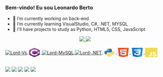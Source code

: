 ### Bem-vindo! Eu sou Leonardo Berto

- 🔭 I’m currently working on back-end
- 🚀 I’m currently learning VisualStudio, C#, .NET, MYSQL
- 🌱 I'll have projects to study as Python, HTML5, CSS, JavaScript

<div align="center">
  <a href="https://www.github.com/Loordbz">
  <img height="200em" src="https://github-readme-stats.vercel.app/api?username=Loordbz&show_icons=true&theme=dark&include_all_commits=true&count_private=true"/>
  <img height="150em" src="https://github-readme-stats.vercel.app/api/top-langs/?username=Loordbz&layout=compact&langs_count=7&theme=dracula"/>
</div>
<div style="display: inline_block"><br>
  <img align="center" alt="Lord-Vs" height="30" width"40" src="https://cdn.jsdelivr.net/gh/devicons/devicon/icons/visualstudio/visualstudio-plain.svg">
  <img align="center" alt="Lord-Csharp" height="30" width="40" src="https://raw.githubusercontent.com/devicons/devicon/master/icons/csharp/csharp-original.svg">
  <img align="center" alt="Lord-MySQL" height="50" width="50" src="https://cdn.jsdelivr.net/gh/devicons/devicon/icons/mysql/mysql-original-wordmark.svg">
  <img align="center" alt="Lord-.NET" height="30" width="40" src="https://cdn.jsdelivr.net/gh/devicons/devicon/icons/dot-net/dot-net-plain-wordmark.svg">
  <img align="center" alt="Lord-Python" height="30" width="40" src="https://raw.githubusercontent.com/devicons/devicon/master/icons/python/python-original.svg">
  <img align="center" alt="Lord-HTML" height="30" width="40" src="https://raw.githubusercontent.com/devicons/devicon/master/icons/html5/html5-original.svg">
  <img align="center" alt="Lord-CSS" height="30" width="40" src="https://raw.githubusercontent.com/devicons/devicon/master/icons/css3/css3-original.svg">
  <img align="center" alt="Lord-Js" height="30" width="40" src="https://raw.githubusercontent.com/devicons/devicon/master/icons/javascript/javascript-plain.svg">
</div>
  
  ##
 
<div> 
  <a href="https://www.facebook.com/LHBerto/" target="_blank"><img src="https://img.shields.io/badge/Facebook-7289DA?style=for-the-badge&logo=facebook&logoColor=white" target="_blank"></a>
 	<a href="https://www.twitch.tv/loordbz" target="_blank"><img src="https://img.shields.io/badge/Twitch-9146FF?style=for-the-badge&logo=twitch&logoColor=white" target="_blank"></a>
 <a href="https://discord.gg/ETAXnYbSQT" target="_blank"><img src="https://img.shields.io/badge/Discord-7289DA?style=for-the-badge&logo=discord&logoColor=white" target="_blank"></a> 
  <a href="mailto:leonardo.h.berto@gmail.com"><img src="https://img.shields.io/badge/-Gmail-%23333?style=for-the-badge&logo=gmail&logoColor=white" target="_blank"></a>
  <a href="https://www.linkedin.com/in/leonardo-henrique-berto-021b07103/" target="_blank"><img src="https://img.shields.io/badge/-LinkedIn-%230077B5?style=for-the-badge&logo=linkedin&logoColor=white" target="_blank"></a> 
 
</div>
